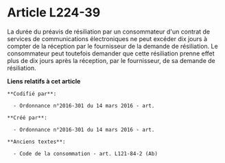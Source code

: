# Article L224-39

La durée du préavis de résiliation par un consommateur d'un contrat de services de communications électroniques ne peut
excéder dix jours à compter de la réception par le fournisseur de la demande de résiliation. Le consommateur peut toutefois
demander que cette résiliation prenne effet plus de dix jours après la réception, par le fournisseur, de sa demande de
résiliation.

**Liens relatifs à cet article**

	**Codifié par**:

	  - Ordonnance n°2016-301 du 14 mars 2016 - art.

	**Créé par**:

	  - Ordonnance n°2016-301 du 14 mars 2016 - art.

	**Anciens textes**:

	  - Code de la consommation - art. L121-84-2 (Ab)
